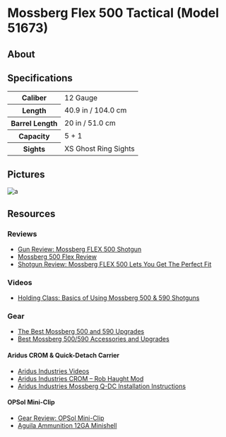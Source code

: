 # Mossberg Flex 500 Tactical (Model 51673)

<!--
EUR 780
SN U353348
-->

## About

## Specifications

<table>
  <tr>
    <th>Caliber</th>
    <td>12 Gauge</td>
  </tr>
  <tr>
    <th>Length</th>
    <td>40.9 in / 104.0 cm</td>
  </tr>
  <tr>
    <th>Barrel Length</th>
   <td>20 in / 51.0 cm</td>
  </tr>
  <tr>
    <th>Capacity</th>
    <td>5 + 1</td>
  </tr>
  <tr>
    <th>Sights</th>
    <td>XS Ghost Ring Sights</td>
  </tr>
</table>

## Pictures

![a](https://github.com/CumpsD/second-brain/raw/main/assets/shooting/mossberg-flex-500/gun1.jpg "a")

<!--
## Upgrades

OPSol Mini-Clip 2.0 Flex: https://www.opsolmini-clip.com/product/opsol-mini-clip-2-0-flex/ https://www.opsolmini-clip.com/how-to-use/

Mossberg/ Trijicon RMR CROM: https://www.aridusindustries.com/products/mossberg-trijicon-rmr-crom/
Holosun 507C-GR X2: https://holosun.com/index/product/detail/id/105.html

Vang Comp Big Speed Safety Switch: https://www.vangcomp.com/product/vcs-mossberg-big-speed-safety/
Vang Comp Stainless Steel Magazine Follower: https://www.vangcomp.com/product/vcs-stainless-steel-magazine-follower/

NDZ Mossberg Shotgun Follower 500 535 590 835 930 12 Gauge In Red: https://www.ndzperformance.com/mossberg-shotgun-follower-500-590-gauge-red-p/ndz-fol-001-red-a.htm

Mossberg 500/590 Q-DC: https://www.aridusindustries.com/products/mossberg-500590-quick-detach-carrier/
-->

## Resources

### Reviews

* [Gun Review: Mossberg FLEX 500 Shotgun](https://www.thetruthaboutguns.com/gun-review-mossberg-500-flex-shotgun/)
* [Mossberg 500 Flex Review](https://thesurvivalspirit.com/gun-reviews/mossberg-500-flex-review/)
* [Shotgun Review: Mossberg FLEX 500 Lets You Get The Perfect Fit](https://www.grandviewoutdoors.com/guns/shotguns/shotgun-review-mossberg-flex-500-lets-you-get-the-perfect-fit)

### Videos

* [Holding Class: Basics of Using Mossberg 500 & 590 Shotguns](https://www.guns.com/news/2020/06/01/holding-class-basics-of-using-mossberg-500-590-shotguns)

### Gear

* [The Best Mossberg 500 and 590 Upgrades](https://www.pewpewtactical.com/best-mossberg-500-590-upgrades/)
* [Best Mossberg 500/590 Accessories and Upgrades](https://www.rem870.com/2016/06/04/best-mossberg-500590-accessories-and-upgrades/)

#### Aridus CROM & Quick-Detach Carrier

* [Aridus Industries Videos](https://www.aridusindustries.com/videos/)
* [Aridus Industries CROM – Rob Haught Mod](https://jerkingthetrigger.com/2018/01/02/aridus-industries-crom-rob-haught-mod/)
* [Aridus Industries Mossberg Q-DC Installation Instructions](https://www.youtube.com/watch?v=NYmkW47XdTI)

#### OPSol Mini-Clip

* [Gear Review: OPSol Mini-Clip](https://www.thetruthaboutguns.com/gear-review-opsol-mini-clip-mossberg-shotguns/)
* [Aguila Ammunition 12GA Minishell](https://www.aguilaammo.com/products/12-gauge-minishell-slug)
